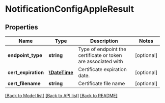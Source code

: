 # NotificationConfigAppleResult

## Properties
Name | Type | Description | Notes
------------ | ------------- | ------------- | -------------
**endpoint_type** | **string** | Type of endpoint the certificate or token are associated with | [optional] 
**cert_expiration** | [**\DateTime**](\DateTime.md) | Certificate expiration date. | [optional] 
**cert_filename** | **string** | Certificate file name | [optional] 

[[Back to Model list]](../README.md#documentation-for-models) [[Back to API list]](../README.md#documentation-for-api-endpoints) [[Back to README]](../README.md)



